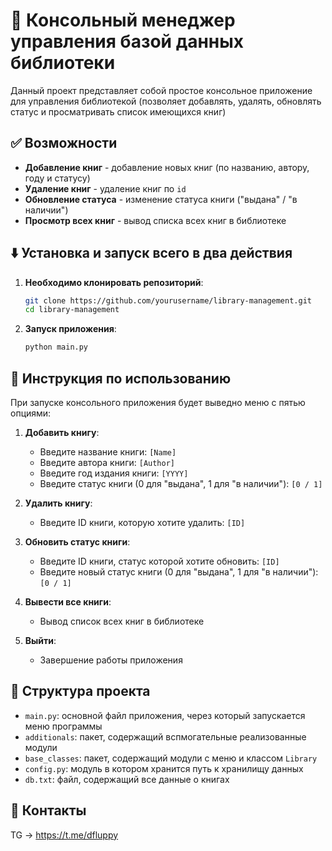 # 💾 Консольный менеджер управления базой данных библиотеки

Данный проект представляет собой простое консольное приложение для управления библиотекой (позволяет добавлять, удалять, обновлять статус и просматривать список имеющихся книг)

## ✅ Возможности

- **Добавление книг** - добавление новых книг (по названию, автору, году и статусу)
- **Удаление книг** - удаление книг по `id`
- **Обновление статуса** - изменение статуса книги ("выдана" / "в наличии")
- **Просмотр всех книг** - вывод списка всех книг в библиотеке

## ⬇️ Установка и запуск всего в два действия

1. **Необходимо клонировать репозиторий**:
   ```sh
   git clone https://github.com/yourusername/library-management.git
   cd library-management
   ```

2. **Запуск приложения**:
   ```sh
   python main.py
   ```

## 📄 Инструкция по использованию

При запуске консольного приложения будет выведно меню с пятью опциями:

1. **Добавить книгу**:
   - Введите название книги: `[Name]`
   - Введите автора книги: `[Author]`
   - Введите год издания книги: `[YYYY]`
   - Введите статус книги (0 для "выдана", 1 для "в наличии"): `[0 / 1]`

2. **Удалить книгу**:
   - Введите ID книги, которую хотите удалить: `[ID]`

3. **Обновить статус книги**:
   - Введите ID книги, статус которой хотите обновить: `[ID]`
   - Введите новый статус книги (0 для "выдана", 1 для "в наличии"): `[0 / 1]`

4. **Вывести все книги**:
   - Вывод список всех книг в библиотеке

5. **Выйти**:
   - Завершение работы приложения

## 📁 Структура проекта

- `main.py`: основной файл приложения, через который запускается меню программы
- `additionals`: пакет, содержащий вспмогательные реализованные модули
- `base_classes`: пакет, содержащий модули с меню и классом `Library`
- `config.py`: модуль в котором хранится путь к хранилищу данных
-  `db.txt`: файл, содержащий все данные о книгах

## 📱 Контакты

TG → https://t.me/dfluppy
